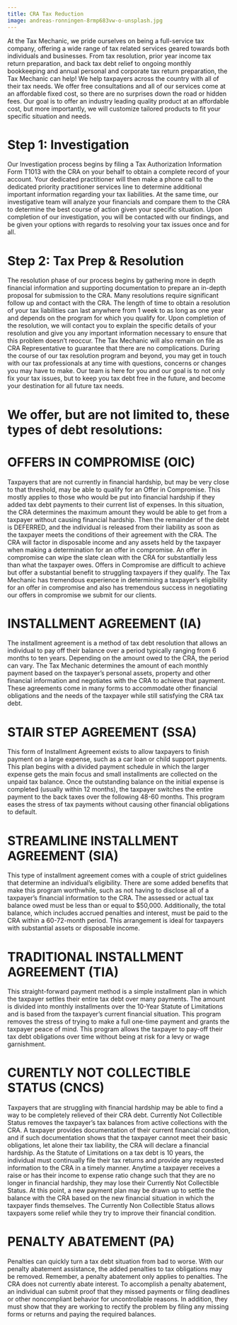 ```yaml
---
title: CRA Tax Reduction
image: andreas-ronningen-8rmp683vw-o-unsplash.jpg
---
```

At the Tax Mechanic, we pride ourselves on being a full-service tax company, offering a wide range of tax related services geared towards both individuals and businesses. From tax resolution, prior year income tax return preparation, and back tax debt relief to ongoing monthly bookkeeping and annual personal and corporate tax return preparation, the Tax Mechanic can help! We help taxpayers across the country with all of their tax needs. We offer free consultations and all of our services come at an affordable fixed cost, so there are no surprises down the road or hidden fees. Our goal is to offer an industry leading quality product at an affordable cost, but more importantly, we will customize tailored products to fit your specific situation and needs.

# Step 1: Investigation

Our Investigation process begins by filing a Tax Authorization Information Form T1013 with the CRA on your behalf to obtain a complete record of your account. Your dedicated practitioner will then make a phone call to the dedicated priority practitioner services line to determine additional important information regarding your tax liabilities. At the same time, our investigative team will analyze your financials and compare them to the CRA to determine the best course of action given your specific situation. Upon completion of our investigation, you will be contacted with our findings, and be given your options with regards to resolving your tax issues once and for all.

# Step 2: Tax Prep & Resolution

The resolution phase of our process begins by gathering more in depth financial information and supporting documentation to prepare an in-depth proposal for submission to the CRA. Many resolutions require significant follow up and contact with the CRA. The length of time to obtain a resolution of your tax liabilities can last anywhere from 1 week to as long as one year and depends on the program for which you qualify for. Upon completion of the resolution, we will contact you to explain the specific details of your resolution and give you any important information necessary to ensure that this problem doesn’t reoccur. The Tax Mechanic will also remain on file as CRA Representative to guarantee that there are no complications. During the course of our tax resolution program and beyond, you may get in touch with our tax professionals at any time with questions, concerns or changes you may have to make. Our team is here for you and our goal is to not only fix your tax issues, but to keep you tax debt free in the future, and become your destination for all future tax needs.

# We offer, but are not limited to, these types of debt resolutions:

# OFFERS IN COMPROMISE (OIC)

Taxpayers that are not currently in financial hardship, but may be very close to that threshold, may be able to qualify for an Offer in Compromise. This mostly applies to those who would be put into financial hardship if they added tax debt payments to their current list of expenses. In this situation, the CRA determines the maximum amount they would be able to get from a taxpayer without causing financial hardship. Then the remainder of the debt is DEFERRED, and the individual is released from their liability as soon as the taxpayer meets the conditions of their agreement with the CRA. The CRA will factor in disposable income and any assets held by the taxpayer when making a determination for an offer in compromise. An offer in compromise can wipe the slate clean with the CRA for substantially less than what the taxpayer owes. Offers in Compromise are difficult to achieve but offer a substantial benefit to struggling taxpayers if they qualify. The Tax Mechanic has tremendous experience in determining a taxpayer’s eligibility for an offer in compromise and also has tremendous success in negotiating our offers in compromise we submit for our clients.

# INSTALLMENT AGREEMENT (IA)

The installment agreement is a method of tax debt resolution that allows an individual to pay off their balance over a period typically ranging from 6 months to ten years. Depending on the amount owed to the CRA, the period can vary. The Tax Mechanic determines the amount of each monthly payment based on the taxpayer’s personal assets, property and other financial information and negotiates with the CRA to achieve that payment. These agreements come in many forms to accommodate other financial obligations and the needs of the taxpayer while still satisfying the CRA tax debt.

# STAIR STEP AGREEMENT (SSA)

This form of Installment Agreement exists to allow taxpayers to finish payment on a large expense, such as a car loan or child support payments. This plan begins with a divided payment schedule in which the larger expense gets the main focus and small installments are collected on the unpaid tax balance. Once the outstanding balance on the initial expense is completed (usually within 12 months), the taxpayer switches the entire payment to the back taxes over the following 48-60 months. This program eases the stress of tax payments without causing other financial obligations to default.

# STREAMLINE INSTALLMENT AGREEMENT (SIA)

This type of installment agreement comes with a couple of strict guidelines that determine an individual’s eligibility. There are some added benefits that make this program worthwhile, such as not having to disclose all of a taxpayer’s financial information to the CRA. The assessed or actual tax balance owed must be less than or equal to $50,000. Additionally, the total balance, which includes accrued penalties and interest, must be paid to the CRA within a 60-72-month period. This arrangement is ideal for taxpayers with substantial assets or disposable income.

# TRADITIONAL INSTALLMENT AGREEMENT (TIA)

This straight-forward payment method is a simple installment plan in which the taxpayer settles their entire tax debt over many payments. The amount is divided into monthly installments over the 10-Year Statute of Limitations and is based from the taxpayer’s current financial situation. This program removes the stress of trying to make a full one-time payment and grants the taxpayer peace of mind. This program allows the taxpayer to pay-off their tax debt obligations over time without being at risk for a levy or wage garnishment.

# CURENTLY NOT COLLECTIBLE STATUS (CNCS)

Taxpayers that are struggling with financial hardship may be able to find a way to be completely relieved of their CRA debt. Currently Not Collectible Status removes the taxpayer’s tax balances from active collections with the CRA. A taxpayer provides documentation of their current financial condition, and if such documentation shows that the taxpayer cannot meet their basic obligations, let alone their tax liability, the CRA will declare a financial hardship. As the Statute of Limitations on a tax debt is 10 years, the individual must continually file their tax returns and provide any requested information to the CRA in a timely manner. Anytime a taxpayer receives a raise or has their income to expense ratio change such that they are no longer in financial hardship, they may lose their Currently Not Collectible Status. At this point, a new payment plan may be drawn up to settle the balance with the CRA based on the new financial situation in which the taxpayer finds themselves. The Currently Non Collectible Status allows taxpayers some relief while they try to improve their financial condition.

# PENALTY ABATEMENT (PA)

Penalties can quickly turn a tax debt situation from bad to worse. With our penalty abatement assistance, the added penalties to tax obligations may be removed. Remember, a penalty abatement only applies to penalties. The CRA does not currently abate interest. To accomplish a penalty abatement, an individual can submit proof that they missed payments or filing deadlines or other noncompliant behavior for uncontrollable reasons. In addition, they must show that they are working to rectify the problem by filing any missing forms or returns and paying the required balances.